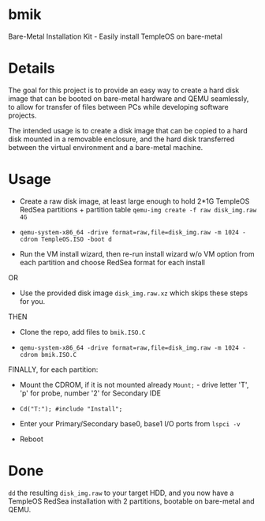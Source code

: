 # bmik

Bare-Metal Installation Kit - Easily install TempleOS on bare-metal

# Details

The goal for this project is to provide an easy way to create a hard disk image that can be booted on bare-metal hardware and QEMU seamlessly, to allow for transfer of files between PCs while developing software projects.

The intended usage is to create a disk image that can be copied to a hard disk mounted in a removable enclosure, and the hard disk transferred between the virtual environment and a bare-metal machine.

# Usage

- Create a raw disk image, at least large enough to hold 2*1G TempleOS RedSea partitions + partition table `qemu-img create -f raw disk_img.raw 4G`

- `qemu-system-x86_64 -drive format=raw,file=disk_img.raw -m 1024 -cdrom TempleOS.ISO -boot d`

- Run the VM install wizard, then re-run install wizard w/o VM option from each partition and choose RedSea format for each install

OR

- Use the provided disk image `disk_img.raw.xz` which skips these steps for you.

THEN

- Clone the repo, add files to `bmik.ISO.C` 

- `qemu-system-x86_64 -drive format=raw,file=disk_img.raw -m 1024 -cdrom bmik.ISO.C`

FINALLY, for each partition:

- Mount the CDROM, if it is not mounted already `Mount;` - drive letter 'T', 'p' for probe, number '2' for Secondary IDE

- `Cd("T:"); #include "Install";`

- Enter your Primary/Secondary base0, base1 I/O ports from `lspci -v` 

- Reboot

# Done

`dd` the resulting `disk_img.raw` to your target HDD, and you now have a TempleOS RedSea installation with 2 partitions, bootable on bare-metal and QEMU.
